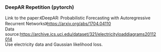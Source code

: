 ### DeepAR Repetition (pytorch)

Link to the paper:《DeepAR: Probabilistic Forecasting with Autoregressive Recurrent Networks》<https://arxiv.org/abs/1704.04110> <br>
Data source:<https://archive.ics.uci.edu/dataset/321/electricityloaddiagrams20112014> <br>
Use electricity data and Gaussian likelihood loss.
